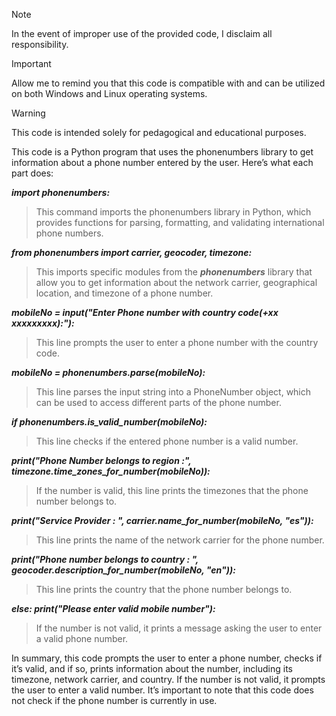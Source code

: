 > [!NOTE]
> In the event of improper use of the provided code, I disclaim all responsibility.

> [!IMPORTANT]
> Allow me to remind you that this code is compatible with and can be utilized on both Windows and Linux operating systems.

> [!WARNING]
> This code is intended solely for pedagogical and educational purposes.

This code is a Python program that uses the phonenumbers library to get information about a phone number entered by the user. Here’s what each part does:

***import phonenumbers:*** 
> This command imports the phonenumbers library in Python, which provides functions for parsing, formatting, and validating international phone numbers.

***from phonenumbers import carrier, geocoder, timezone:*** 
> This imports specific modules from the ***phonenumbers*** library that allow you to get information about the network carrier, geographical location, and timezone of a phone number.

***mobileNo = input("Enter Phone number with country code(+xx xxxxxxxxx):"):*** 
> This line prompts the user to enter a phone number with the country code.

***mobileNo = phonenumbers.parse(mobileNo):*** 
> This line parses the input string into a PhoneNumber object, which can be used to access different parts of the phone number.

***if phonenumbers.is_valid_number(mobileNo):*** 
> This line checks if the entered phone number is a valid number.

***print("Phone Number belongs to region :", timezone.time_zones_for_number(mobileNo)):*** 
> If the number is valid, this line prints the timezones that the phone number belongs to.

***print("Service Provider : ", carrier.name_for_number(mobileNo, "es")):*** 
> This line prints the name of the network carrier for the phone number.

***print("Phone number belongs to country : ", geocoder.description_for_number(mobileNo, "en")):*** 
> This line prints the country that the phone number belongs to.

***else: print("Please enter valid mobile number"):*** 
> If the number is not valid, it prints a message asking the user to enter a valid phone number.

In summary, this code prompts the user to enter a phone number, checks if it’s valid, and if so, prints information about the number, including its timezone, network carrier, and country. If the number is not valid, it prompts the user to enter a valid number. It’s important to note that this code does not check if the phone number is currently in use.
